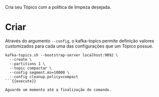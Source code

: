 Cria seu Tópico com a política de limpeza desejada. 

# Criar

Através do argumento `--config`, o kafka-topics permite definição valores customizados para
cada uma das configurações que um Tópico possue.

```
kafka-topics.sh --bootstrap-server localhost:9092 \
  --create \
  --partitions 1 \
  --topic compactar \
  --config segment.ms=10000 \
  --config cleanup.policy=compact
```{{execute}}

Aguarde um momento até a finalização do comando.